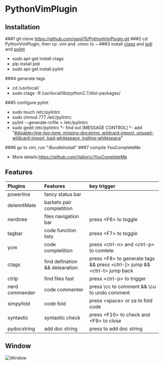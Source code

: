 # PythonVimPlugin

## Installation
###1 git clone https://github.com/ganji15/PythonVimPlugin.git
###2 cd PythonVimPlugin, then cp .vim and .vimrc to ~
###3 install [ctags](#ctags) and [jedi](#jedi) and [pylint](#pylint)
* sudo apt-get install ctags 
* pip install jedi
* sudo apt-get install pylint

###4 generate tags
* cd /usr/local/
* sudo ctags -R /usr/local/lib/python2.7/dist-packages/

###5 configure pylint
* sudo touch /etc/pylintrc
* sudo chmod 777 /etc/pylintrc
* pylint --generate-rcfile > /etc/pylintrc
* sudo gedit /etc/pylintrc
*- find out \[MESSAGE CONTROL\]
*- add "[#disable=line-too-long, missing-docstring, wildcard-import, unused-wildcard-import, bad-whitespace, trailing-whitespace](#pylint-disable)"

###6 go to vim, run ":BundleInstall"
###7 compile YouCompleteMe
* More details:https://github.com/Valloric/YouCompleteMe

## Features
| Plugins        | Features | key trigger  |
|:------------- |:-------------|:------------- |
| powerline     |  fancy status bar |  |
| delemitMate      | barkets pair completition|   |
| nerdtree | files navigation bar      |  press \<F6\> to toggle|
| tagbar   | code function lists | press \<F7\> to toggle |
| ycm    | code completition      |   press \<ctrl-n\> and \<ctrl-p\> to comlete|
| ctags | find defination && delearation      | press \<F8\> to generate tags &&  press \<ctrl-]\> jump && \<ctrl-t\> jump back|
| ctrlp     | find files fast|  press \<ctrl-p\> to trigger |
| nerd commender    | code commenter      |   press \\cc to comment && \\cu to undo comment |
| simpyfold     | code fold|  press \<space\> or za to fold code |
| syntastic    | syntastic check | press \<F10\> to check and \<F9\> to close|
| pydocstring | add doc string | press <ctrl-a> to add doc string|

## Window
![Window](https://github.com/ganji15/VimrcForPyhon/blob/master/python-vim-plugin.png)
